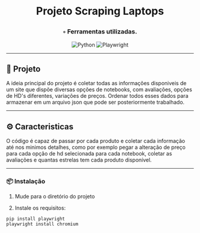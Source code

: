 <div align="center">
<h1 align="center">

<br>Projeto Scraping Laptops
</h1>

<h3>◦ Ferramentas utilizadas.</h3>

<p align="center">
<img src="https://img.shields.io/badge/Python-3776AB.svg?style&logo=Python&logoColor=white" alt="Python" />
<img src="https://img.shields.io/badge/Playwright-black" alt="Playwright"/>
</p>
</div>

---

## 📍 Projeto

A ideia principal do projeto é coletar todas as informações disponiveis de um site que dispõe diversas opções de notebooks, com avaliações, opções de HD's diferentes, variações de preços. Ordenar todos esses dados para armazenar em um arquivo json que pode ser posteriormente trabalhado.

---

## ⚙️ Caracteristicas

O código é capaz de passar por cada produto e coletar cada informação até nos minimos detalhes, como por exemplo pegar a alteração de preço para cada opção de hd selecionada para cada notebook, coletar as avaliações e quantas estrelas tem cada produto disponível.

---

### 📦 Instalação

1. Mude para o diretório do projeto

2. Instale os requisitos:
```
pip install playwright
playwright install chromium
```
